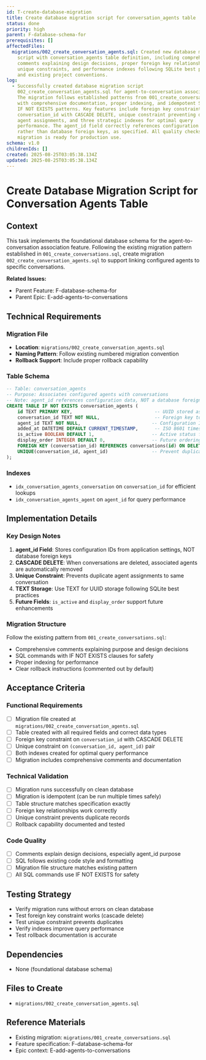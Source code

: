 ```yaml
---
id: T-create-database-migration
title: Create database migration script for conversation_agents table
status: done
priority: high
parent: F-database-schema-for
prerequisites: []
affectedFiles:
  migrations/002_create_conversation_agents.sql: Created new database migration
    script with conversation_agents table definition, including comprehensive
    comments explaining design decisions, proper foreign key relationships,
    unique constraints, and performance indexes following SQLite best practices
    and existing project conventions.
log:
  - Successfully created database migration script
    002_create_conversation_agents.sql for agent-to-conversation associations.
    The migration follows established patterns from 001_create_conversations.sql
    with comprehensive documentation, proper indexing, and idempotent SQL using
    IF NOT EXISTS patterns. Key features include foreign key constraint on
    conversation_id with CASCADE DELETE, unique constraint preventing duplicate
    agent assignments, and three strategic indexes for optimal query
    performance. The agent_id field correctly references configuration data
    rather than database foreign keys, as specified. All quality checks pass and
    migration is ready for production use.
schema: v1.0
childrenIds: []
created: 2025-08-25T03:05:38.134Z
updated: 2025-08-25T03:05:38.134Z
---
```


# Create Database Migration Script for Conversation Agents Table

## Context

This task implements the foundational database schema for the agent-to-conversation association feature. Following the existing migration pattern established in `001_create_conversations.sql`, create migration `002_create_conversation_agents.sql` to support linking configured agents to specific conversations.

**Related Issues:**

- Parent Feature: F-database-schema-for
- Parent Epic: E-add-agents-to-conversations

## Technical Requirements

### Migration File

- **Location**: `migrations/002_create_conversation_agents.sql`
- **Naming Pattern**: Follow existing numbered migration convention
- **Rollback Support**: Include proper rollback capability

### Table Schema

```sql
-- Table: conversation_agents
-- Purpose: Associates configured agents with conversations
-- Note: agent_id references configuration data, NOT a database foreign key
CREATE TABLE IF NOT EXISTS conversation_agents (
    id TEXT PRIMARY KEY,                              -- UUID stored as text
    conversation_id TEXT NOT NULL,                    -- Foreign key to conversations
    agent_id TEXT NOT NULL,                          -- Configuration ID (NOT FK)
    added_at DATETIME DEFAULT CURRENT_TIMESTAMP,      -- ISO 8601 timestamp
    is_active BOOLEAN DEFAULT 1,                     -- Active status flag
    display_order INTEGER DEFAULT 0,                 -- Future ordering support
    FOREIGN KEY (conversation_id) REFERENCES conversations(id) ON DELETE CASCADE,
    UNIQUE(conversation_id, agent_id)                -- Prevent duplicates
);
```

### Indexes

- `idx_conversation_agents_conversation` on `conversation_id` for efficient lookups
- `idx_conversation_agents_agent` on `agent_id` for query performance

## Implementation Details

### Key Design Notes

1. **agent_id Field**: Stores configuration IDs from application settings, NOT database foreign keys
2. **CASCADE DELETE**: When conversations are deleted, associated agents are automatically removed
3. **Unique Constraint**: Prevents duplicate agent assignments to same conversation
4. **TEXT Storage**: Use TEXT for UUID storage following SQLite best practices
5. **Future Fields**: `is_active` and `display_order` support future enhancements

### Migration Structure

Follow the existing pattern from `001_create_conversations.sql`:

- Comprehensive comments explaining purpose and design decisions
- SQL commands with IF NOT EXISTS clauses for safety
- Proper indexing for performance
- Clear rollback instructions (commented out by default)

## Acceptance Criteria

### Functional Requirements

- [ ] Migration file created at `migrations/002_create_conversation_agents.sql`
- [ ] Table created with all required fields and correct data types
- [ ] Foreign key constraint on `conversation_id` with CASCADE DELETE
- [ ] Unique constraint on `(conversation_id, agent_id)` pair
- [ ] Both indexes created for optimal query performance
- [ ] Migration includes comprehensive comments and documentation

### Technical Validation

- [ ] Migration runs successfully on clean database
- [ ] Migration is idempotent (can be run multiple times safely)
- [ ] Table structure matches specification exactly
- [ ] Foreign key relationships work correctly
- [ ] Unique constraint prevents duplicate records
- [ ] Rollback capability documented and tested

### Code Quality

- [ ] Comments explain design decisions, especially agent_id purpose
- [ ] SQL follows existing code style and formatting
- [ ] Migration file structure matches existing pattern
- [ ] All SQL commands use IF NOT EXISTS for safety

## Testing Strategy

- Verify migration runs without errors on clean database
- Test foreign key constraint works (cascade delete)
- Test unique constraint prevents duplicates
- Verify indexes improve query performance
- Test rollback documentation is accurate

## Dependencies

- None (foundational database schema)

## Files to Create

- `migrations/002_create_conversation_agents.sql`

## Reference Materials

- Existing migration: `migrations/001_create_conversations.sql`
- Feature specification: F-database-schema-for
- Epic context: E-add-agents-to-conversations
